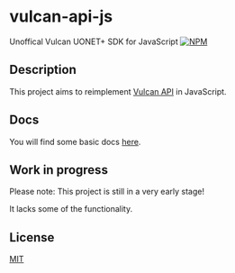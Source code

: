 # vulcan-api-js
Unoffical Vulcan UONET+ SDK for JavaScript
[![NPM](https://nodei.co/npm/vulcan-api-js.png?downloads=true&downloadRank=true&stars=true)](https://nodei.co/npm/vulcan-api-js/)

## Description
This project aims to reimplement [Vulcan API](https://github.com/kapi2289/vulcan-api) in JavaScript.
## Docs
You will find some basic docs [here](https://github.com/Capure/vulcan-api-js/blob/master/docs/docs.md).
## Work in progress
Please note: This project is still in a very early stage!

It lacks some of the functionality.

## License
[MIT](https://github.com/Capure/vulcan-api-js/blob/master/LICENSE)
